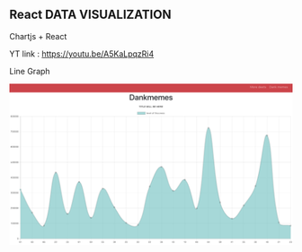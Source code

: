 ## React DATA VISUALIZATION
Chartjs + React

YT link : https://youtu.be/A5KaLpqzRi4

Line Graph 

![line](./assets/images/output.png)